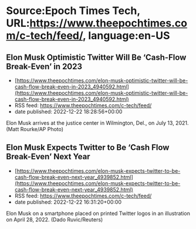 # Source:Epoch Times Tech, URL:https://www.theepochtimes.com/c-tech/feed/, language:en-US

## Elon Musk Optimistic Twitter Will Be ‘Cash-Flow Break-Even’ in 2023
 - [https://www.theepochtimes.com/elon-musk-optimistic-twitter-will-be-cash-flow-break-even-in-2023_4940592.html](https://www.theepochtimes.com/elon-musk-optimistic-twitter-will-be-cash-flow-break-even-in-2023_4940592.html)
 - RSS feed: https://www.theepochtimes.com/c-tech/feed/
 - date published: 2022-12-22 18:28:56+00:00

Elon Musk arrives at the justice center in Wilmington, Del., on July 13, 2021. (Matt Rourke/AP Photo)

## Elon Musk Expects Twitter to Be ‘Cash Flow Break-Even’ Next Year
 - [https://www.theepochtimes.com/elon-musk-expects-twitter-to-be-cash-flow-break-even-next-year_4939852.html](https://www.theepochtimes.com/elon-musk-expects-twitter-to-be-cash-flow-break-even-next-year_4939852.html)
 - RSS feed: https://www.theepochtimes.com/c-tech/feed/
 - date published: 2022-12-22 16:31:20+00:00

Elon Musk on a smartphone placed on printed Twitter logos in an illustration on April 28, 2022. (Dado Ruvic/Reuters)

